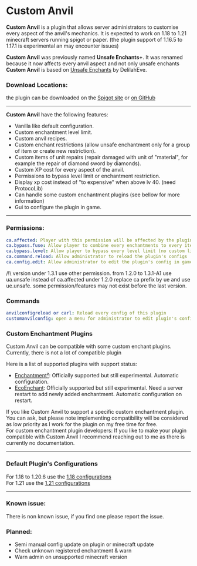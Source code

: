 # Custom Anvil

**Custom Anvil** is a plugin that allows server administrators to customise every aspect of the anvil's mechanics. 
It is expected to work on 1.18 to 1.21 minecraft servers running spigot or paper.
(the plugin support of 1.16.5 to 1.17.1 is experimental an may encounter issues)

**Custom Anvil** was previously named **Unsafe Enchants+**.
It was renamed because it now affects every anvil aspect and not only unsafe enchants\
**Custom Anvil** is based on [Unsafe Enchants](https://github.com/DelilahEve/UnsafeEnchants) by  DelilahEve.

### Download Locations:

the plugin can be downloaded on the
[Spigot site](https://www.spigotmc.org/resources/custom-anvil.114884)
or [on GitHub](https://github.com/alexcrea/CustomAnvil/releases/latest)

---
**Custom Anvil** have the following features:
- Vanilla like default configuration.
- Custom enchantment level limit.
- Custom anvil recipes.
- Custom enchant restrictions (allow unsafe enchantment only for a group of item or create new restriction).
- Custom items of unit repairs (repair damaged with unit of "material", for example the repair of diamond sword by diamonds).
- Custom XP cost for every aspect of the anvil.
- Permissions to bypass level limit or enchantment restriction.
- Display xp cost instead of "to expensive" when above lv 40. (need ProtocoLib)
- Can handle some custom enchantment plugins (see bellow for more information)
- Gui to configure the plugin in game.
---
### Permissions:
```yml
ca.affected: Player with this permission will be affected by the plugin
ca.bypass.fuse: Allow player to combine every enchantments to every item (no custom limit)
ca.bypass.level: Allow player to bypass every level limit (no custom limit)
ca.command.reload: Allow administrator to reload the plugin's configs
ca.config.edit: Allow administrator to edit the plugin's config in game
```
/!\ version under 1.3.1 use other permission. from 1.2.0 to 1.3.1-A1 use ua.unsafe instead of ca.affected
under 1.2.0 replace ca prefix by ue and use ue.unsafe. some permission/features may not exist before the last version.

### Commands
```yml
anvilconfigreload or carl: Reload every config of this plugin
customanvilconfig: open a menu for administrator to edit plugin's config in game
```
### Custom Enchantment Plugins
Custom Anvil can be compatible with some custom enchant plugins. \
Currently, there is not a lot of compatible plugin

Here is a list of supported plugins with support status:
- [Enchantment²](https://www.spigotmc.org/resources/enchants-squared-the-enchantsplus-rewrite-custom-enchantments-that-act-like-vanilla-ones.86747/):
Officially supported but still experimental. Automatic configuration.
- [EcoEnchant](https://www.spigotmc.org/resources/50-sale-%E2%8C%9B-ecoenchants-%E2%AD%95-250-enchantments-%E2%9C%85-create-custom-enchants-%E2%9C%A8-essentials-cmi-support.79573/):
Officially supported but still experimental. Need a server restart to add newly added enchantment. 
Automatic configuration on restart.

If you like Custom Anvil to support a specific custom enchantment plugin. 
You can ask, but please note implementing compatibility will be considered
as low priority as I work for the plugin on my free time for free. \
For custom enchantment plugin developers: 
If you like to make your plugin compatible with Custom Anvil
I recommend reaching out to me as there is currently no documentation.

---


### Default Plugin's Configurations
For 1.18 to 1.20.6 use the [1.18 configurations](https://github.com/alexcrea/CustomAnvil/tree/master/defaultconfigs/1.18)\
For 1.21 use the [1.21 configurations](https://github.com/alexcrea/CustomAnvil/tree/master/defaultconfigs/1.21)

---
### Known issue:
There is non known issue, if you find one please report the issue.

### Planned:
- Semi manual config update on plugin or minecraft update
- Check unknown registered enchantment & warn
- Warn admin on unsupported minecraft version 


